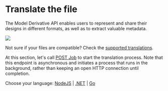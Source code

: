# Translate the file

The Model Derivative API enables users to represent and share their designs in different formats, as well as to extract valuable metadata.

![](https://developer.doc.autodesk.com/bPlouYTd/96/_images/MD-overview-diagram.png)

Not sure if your files are compatible? Check the [supported translations](https://developer.autodesk.com/en/docs/model-derivative/v2/overview/supported-translations/).

At this section, let's call [POST Job](https://developer.autodesk.com/en/docs/model-derivative/v2/reference/http/job-POST/) to start the translation process. Note that this endpoint is asynchronous and initiates a process that runs in the background, rather than keeping an open HTTP connection until completion. 

Choose your language: [NodeJS](modelderivative/translate/nodejs) | [.NET](modelderivative/translate/net) | [Go](modelderivative/translate/go)